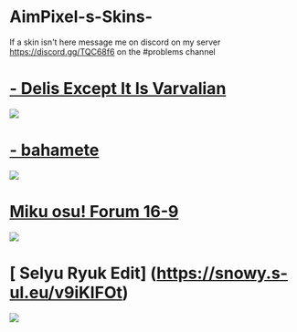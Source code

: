 # AimPixel-s-Skins-
If a skin isn't here message me on discord on my server https://discord.gg/TQC68f6 on the #problems channel
# [- Delis Except It Is Varvalian](https://mizaruyea.s-ul.eu/5lSwk7ay)
![](https://i.imgur.com/Qjui0jh.jpg)

# [ - bahamete](https://mizaruyea.s-ul.eu/MMibaXLM)
![](https://i.imgur.com/cLK4oc0.jpg)

# [ Miku osu! Forum 16-9](http://download848.mediafire.com/f5dtlp588wqg/pb2jjjymthjtbma/Miku+16-9.osk)
![](https://i.imgur.com/8SuqKYV.jpg)

# [ Selyu Ryuk Edit] (https://snowy.s-ul.eu/v9iKIFOt)
![](https://i.imgur.com/cVl0f27.jpg)
